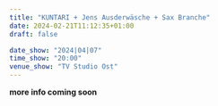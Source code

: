 ```yaml
---
title: "KUNTARI + Jens Ausderwäsche + Sax Branche"
date: 2024-02-21T11:12:35+01:00
draft: false

date_show: "2024|04|07"
time_show: "20:00"
venue_show: "TV Studio Ost"
---
```


**more info coming soon**

<!-- ![KUNTARI + Jens Ausderwäsche + Sax Branche](../../posters/2024-04-07.jpg) -->
